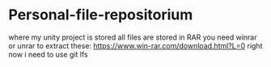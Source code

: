 # Personal-file-repositorium
where my unity project is stored
all files are stored in RAR
you need winrar or unrar to extract these:
https://www.win-rar.com/download.html?L=0
right now i need to use git lfs
